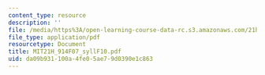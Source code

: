 ```yaml
---
content_type: resource
description: ''
file: /media/https%3A/open-learning-course-data-rc.s3.amazonaws.com/21h-914-jewish-history-from-biblical-to-modern-times-fall-2007/da09b931100a4fe05ae79d0390e1c863_MIT21H_914F07_syllF10.pdf
file_type: application/pdf
resourcetype: Document
title: MIT21H_914F07_syllF10.pdf
uid: da09b931-100a-4fe0-5ae7-9d0390e1c863
---
```

